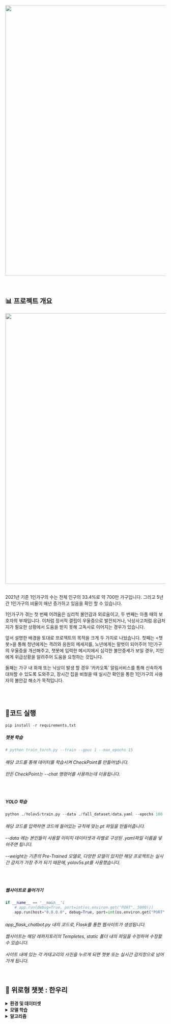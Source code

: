 <div align= "center">
  <img width="850" src="https://i.esdrop.com/d/f/CcSudjZ5R8/permf9tpHa.png">
</div>
<br>
<br>


<h2> 📊 프로젝트 개요 </h2>

<div align= "center">
  <img width="850" src = "https://i.esdrop.com/d/f/CcSudjZ5R8/Tov2sHONfa.png">
</div>
<br>

2021년 기준 1인가구의 수는 전체 인구의 33.4%로 약 700만 가구입니다.
그리고 5년간 1인가구의 비율이 매년 증가하고 있음을 확인 할 수 있습니다.

1인가구가 겪는 첫 번째 어려움은 심리적 불안감과 외로움이고, 두 번째는 아플 때의 보호자의 부재입니다. 
이처럼 정서적 결핍이 우울증으로 발전되거나, 낙상사고처럼 응급처지가 필요한 상황에서 도움을 받지 못해 고독사로 이어지는 경우가 있습니다.


앞서 설명한 배경을 토대로 프로젝트의 목적을 크게 두 가지로 나눴습니다.
첫째는 <챗봇>을 통해 청년에게는 격려와 응원의 메세지를, 노년에게는 말벗이 되어주어 1인가구의 우울증을 개선해주고,
챗봇에 입력한 메시지에서 심각한 불안증세가 보일 경우, 지인에게 위급상황을 알려주어 도움을 요청하는 것입니다.

둘째는 가구 내 화재 또는 낙상이 발생 할 경우 ‘카카오톡’ 알림서비스를 통해 신속하게 대처할 수 있도록 도와주고,
장시간 집을 비웠을 때 실시간 확인을 통한 1인가구의 사용자의 불안감 해소가 목적입니다.

<br>
<br>

<h2> 🔌코드 실행 </h2>

```python
pip install -r requirements.txt
```

<h5> 챗봇 학습 </h5>

```python
# python train_torch.py --train --gpus 1 --max_epochs 15
```
<h6> 해당 코드를 통해 데이터를 학습시켜 CheckPoint를 만들어냅니다.<br><br>
     만든 CheckPoint는 --chat 명령어를 사용하는데 이용됩니다. <br><br><br>
</h6> 

<h5> YOLO 학습 </h5>

```python
python ./Yolov5/train.py --data ./fall_dataset/data.yaml --epochs 100 --weights ./yolov5s.pt --batch-size 64 --img 640
```

<h6> 해당 코드를 입력하면 코드에 들어있는 규칙에 맞는.pt 파일을 만들어줍니다.<br><br>
     --data 에는 본인들이 사용할 이미지 데이터셋과 라벨로 구성된 .yaml파일 이름을 넣어주면 됩니다. <br><br>
     --weight는 기존의 Pre-Trained 모델로, 다양한 모델이 있지만 해당 프로젝트는 실시간 감지가 가장 주가 되기 때문에, yolov5s.pt를 사용했습니다.<br><br><br>
</h6>
     
     

<h5> 웹사이트로 들어가기 </h5>



```python
if __name__ == '__main__':
    # app.run(debug=True, port=int(os.environ.get("PORT", 5000)))
    app.run(host="0.0.0.0", debug=True, port=int(os.environ.get("PORT", 5000)))
```

<h6> app_flask_chatbot.py 내의 코드로, Flask를 통한 웹사이트가 생성됩니다. <br><br>
     웹사이트는 해당 레퍼지토리의 Templetes, static 폴더 내의 파일을 수정하여 수정할 수 있습니다. <br><br>
     사이트 내에 있는 각 카테고리의 사진을 누르게 되면 챗봇 또는 실시간 감지창으로 넘어가게 됩니다. <br><br><br>
</h6>


<h2> 👭 위로형 챗봇 : 한우리 </h2>

  <p>
<div>

<details>
<summary><b>환경 및 데이터셋</b></summary>
<div align= "center">
  <img width="850" src = "https://i.esdrop.com/d/f/CcSudjZ5R8/zDcvLE5rBt.png">
</div>
  <h5>구축 환경 </h5>
  <h6>Python 3.8 / Google Colab </h6>
  <h5>데이터셋</h5>
  <h6>챗봇의 데이터셋은 <'AI HUB'의 감성 대화 말뭉치>와 <웰니스 챗봇 데이터> 2가지를 활용하여 데이터셋을 구성했습니다.<br><br>
      데이터셋은 총 3개의 라벨로 구성되어 있으며, 라벨의 기준은 문장을 감정으로 분류하여 일상, 부정, 긍정으로 나누었습니다.<br><br><br>
  </h6>
  <p>
</details>
<details>
<summary><b>모델 학습</b></summary>
<div align= "center">
  <img width="850" src = "https://i.esdrop.com/d/f/CcSudjZ5R8/o5VYftQBrI.png">
</div>
  <h5> 모델 학습 과정 </h5>
  <h6> 학습은 max_epochs=15로 15번 반복하여 Train_loss값이 가장 낮은 모델을 저장하는 방식으로 진행됩니다.<br><br>
       데이터양, 라벨의 수, max_len 총 3가지를 수정하여 3회 정도 모델 학습을 진행하였습니다. <br><br>
       최종적으로 사용한 모델은 데이터량 약 236,000개 / 라벨 총 3개 / max_len = 64이며, epochs=4일 때, Train_loss가 31.63으로 가장 낮게 나왔습니다. <br><br>
<div align= "center">
  <img width="850" src = "https://i.esdrop.com/d/f/CcSudjZ5R8/ZjI4VldVdJ.png">
</div>
  <br><br><br>
  </h6>
  
</div>
</details>
<details>
<summary><b>알고리즘</b></summary>
<!-- <div align= "center">
  <img width="850" src = "https://i.esdrop.com/d/f/CcSudjZ5R8/lY4MTWLTed.png">
</div>
</details> -->
```mermaid
sequenceDiagram
    %%{init: {'theme':'base', 'themeVariables': { 'primaryColor': '#e6f3ff', 'primaryTextColor': '#333', 'primaryBorderColor': '#87ceeb', 'lineColor': '#333'}}}%%
    participant C as client
    participant M as model
    participant S as server
    participant K as kakao
    
    Note over C,K: 실행 단계
    C->>S: 1. Flask 실행
    S->>C: 2. 웹페이지 오픈
    
    Note over C,K: 입출력 단계
    C->>C: 3. 채팅입력 및 출력
    C->>S: 4. 채팅 text json 저장
    
    C->>M: 5. notice
    M->>S: 6. 채팅 text 요청
    S->>M: 7. json 반환
    M->>M: 8. Input → Model → Output
    
    alt 부정적 단어 7회 이상
        M->>K: 8-1. 카카오톡 메시지 전송
    end
    
    M->>S: 9. 모델링 결과 json 전송
    S->>C: 10. json 클라이언트 전송
    
    alt 통신 성공
        C->>C: 11. 대답 출력
    else 통신 실패
        C->>C: 11. 죄송합니다. 서버 연결에 실패했습니다
    end
```




<h2> 🔥 화재 및 낙상 감지 </h2>
 

<details>
<summary><b>환경 및 데이터셋</b></summary>
<div align= "center">
  <img width="850" src = "https://i.esdrop.com/d/f/CcSudjZ5R8/a2kd3yvFF0.png">
</div>
  <h5>구축 환경 </h5>
  <h6>Python 3.8 / Google Colab </h6>
  <h5>데이터셋</h5>
  <h6>Yolo의 데이터셋은 <'AI HUB' 화재 발생 예측 영상>, <'GitHub' Fire-detection dataset>, <'AI HUB' 시니어 이상행동 영상>, <'Kaggle' Fall Detection Dataset> 총 4가지를 활       용하여 데이터셋을 구성했습니다.<br><br>
      데이터셋은 이미지와 라벨링 데이터 한쌍으로 구성되어 있으며, 라벨링 데이터는 Label, CenterX, CenterY, Width, Height로 구성되어 있는 Yolo TXT 형태여야 합니다. <br><br>
      해당 데이터셋 구성을 위해 COCO Json to Yolo Txt과 XML을 사용하여 로보플로우로 해당 라벨링 데이터를 만드는 방식을 선택했습니다.<br><br>
      라벨링은 유사 상황 감지를 위해 총 13개로 구성되어 있으며, 실제 화재 및 낙상 감지 라벨은 2개입니다.<br><br><br>
  </h6>
</details>

<details>
<summary><b>모델 학습</b></summary>
<div align= "center">
  <img width="850" src = "https://i.esdrop.com/d/f/CcSudjZ5R8/XWOHrkqMgU.png">
</div>
  <h5>모델 학습 과정 </h5>
  <h6> 모델 학습 방식은 Pre-Trained Model 파일에 파인튜닝 하는 방식으로 진행했습니다. <br><br>
       해당 프로젝트는 실시간 감지를 목적으로 했기 때문에 v5s 모델을 선택하여 파인튜닝을 진행했습니다. <br><br>
       batch-size=64, epochs=100 로 학습을 진행하였으며,<br><br>
       epochs=84일 때 가장 좋은 모델이 생성되었으며, 'metric/mAP_0.5:0.95' 값이 0.619로 100번의 학습 과정동안 가장 높게 나왔습니다.<br><br>
       최종 학습이 종료된 후 나온 결과값은 다음과 같습니다.<br><br>

<div align= "center">
  <img width="850" src = "https://i.esdrop.com/d/f/CcSudjZ5R8/5QFgM6YsBY.png">
</div>
  <br><br><br>
  </h6>
</details>

<details>
<summary><b>알고리즘</b></summary>
<div align= "center">
  <img width="850" src = "https://i.esdrop.com/d/f/CcSudjZ5R8/QgditBmOf1.png">
</div>
</details>

- - -
<div align = "center">
<h4> 💽Tech Stack 💽 </h4>
🚋 Plaforms & Languages 💬
<br><br>
<img src = "https://img.shields.io/static/v1?label=Python&message=v3.8&color=red">
<img src = "https://img.shields.io/static/v1?label=Flask&message=2.2.2&color=orange">
<img src = "https://img.shields.io/static/v1?label=Matplotlib&message=3.5.3&color=yellow">
<br>
<img src = "https://img.shields.io/static/v1?label=Numpy&message=1.21.6&color=green">
<img src = "https://img.shields.io/static/v1?label=Opencv-python&message=4.7.0.68&color=blue">
<img src = "https://img.shields.io/static/v1?label=Pandas&message=1.3.5&color=navy">
<img src = "https://img.shields.io/static/v1?label=Torch&message=1.13.1&color=purple">
<br>
<img src = "https://img.shields.io/static/v1?label=&message=HTML&color=brightgreen">
<img src = "https://img.shields.io/static/v1?label=&message=JavaScript&color=coral">
</div>
